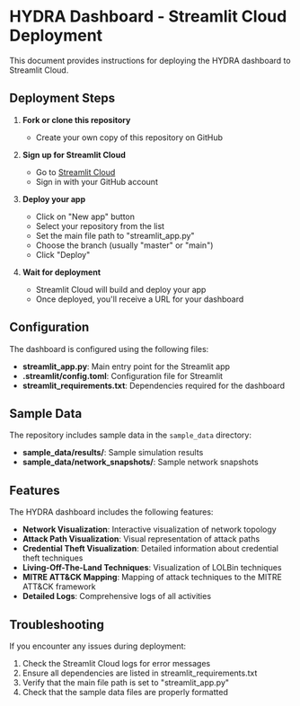 # HYDRA Dashboard - Streamlit Cloud Deployment

This document provides instructions for deploying the HYDRA dashboard to Streamlit Cloud.

## Deployment Steps

1. **Fork or clone this repository**
   - Create your own copy of this repository on GitHub

2. **Sign up for Streamlit Cloud**
   - Go to [Streamlit Cloud](https://streamlit.io/cloud)
   - Sign in with your GitHub account

3. **Deploy your app**
   - Click on "New app" button
   - Select your repository from the list
   - Set the main file path to "streamlit_app.py"
   - Choose the branch (usually "master" or "main")
   - Click "Deploy"

4. **Wait for deployment**
   - Streamlit Cloud will build and deploy your app
   - Once deployed, you'll receive a URL for your dashboard

## Configuration

The dashboard is configured using the following files:

- **streamlit_app.py**: Main entry point for the Streamlit app
- **.streamlit/config.toml**: Configuration file for Streamlit
- **streamlit_requirements.txt**: Dependencies required for the dashboard

## Sample Data

The repository includes sample data in the `sample_data` directory:

- **sample_data/results/**: Sample simulation results
- **sample_data/network_snapshots/**: Sample network snapshots

## Features

The HYDRA dashboard includes the following features:

- **Network Visualization**: Interactive visualization of network topology
- **Attack Path Visualization**: Visual representation of attack paths
- **Credential Theft Visualization**: Detailed information about credential theft techniques
- **Living-Off-The-Land Techniques**: Visualization of LOLBin techniques
- **MITRE ATT&CK Mapping**: Mapping of attack techniques to the MITRE ATT&CK framework
- **Detailed Logs**: Comprehensive logs of all activities

## Troubleshooting

If you encounter any issues during deployment:

1. Check the Streamlit Cloud logs for error messages
2. Ensure all dependencies are listed in streamlit_requirements.txt
3. Verify that the main file path is set to "streamlit_app.py"
4. Check that the sample data files are properly formatted
